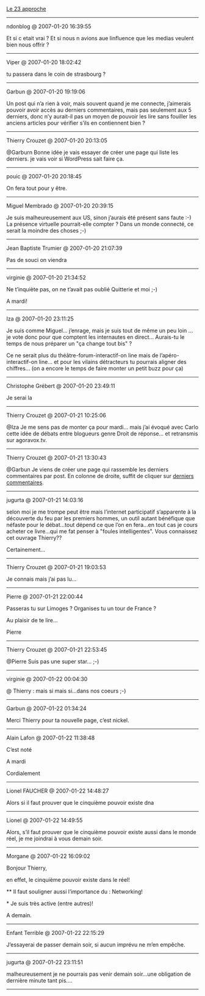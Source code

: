 [Le 23 approche](../../../2007/1/le-23-approche.md)

---
ndonblog @ 2007-01-20 16:39:55

Et si c etait vrai ? Et si nous n avions aue linfluence que les medias veulent bien nous offrir ?

---

Viper @ 2007-01-20 18:02:42

tu passera dans le coin de strasbourg ?

---

Garbun @ 2007-01-20 19:19:06

Un post qui n’a rien à voir, mais souvent quand je me connecte, j’aimerais pouvoir avoir accès au derniers commentaires, mais pas seulement aux 5 derniers, donc n’y aurait-il pas un moyen de pouvoir les lire sans fouiller les anciens articles pour vérifier s’ils en contiennent bien ?

---

Thierry Crouzet @ 2007-01-20 20:13:05

@Garburn Bonne idée je vais essayer de créer une page qui liste les derniers. je vais voir si WordPress sait faire ça.

---

pouic @ 2007-01-20 20:18:45

On fera tout pour y être.

---

Miguel Membrado @ 2007-01-20 20:39:15

Je suis malheureusement aux US, sinon j’aurais été présent sans faute :-) La présence virtuelle pourrait-elle compter ? Dans un monde connecté, ce serait la moindre des choses ;-)

---

Jean Baptiste Trumier @ 2007-01-20 21:07:39

Pas de souci on viendra

---

virginie @ 2007-01-20 21:34:52

Ne t’inquiète pas, on ne t’avait pas oublié Quitterie et moi ;-)

A mardi!

---

Iza @ 2007-01-20 23:11:25

Je suis comme Miguel... j’enrage, mais je suis tout de même un peu loin ... je vote donc pour que comptent les internautes en direct... Aurais-tu le temps de nous préparer un "ça change tout bis" ? 

Ce ne serait plus du théâtre-forum-interactif-on line mais de l’apéro-interactif-on line... et pour les vilains détracteurs tu pourrais aligner des chiffres... (on a encore le temps de faire monter un petit buzz pour ça)

---

Christophe Grébert @ 2007-01-20 23:49:11

Je serai la

---

Thierry Crouzet @ 2007-01-21 10:25:06

@Iza Je me sens pas de monter ça pour mardi... mais j’ai évoqué avec Carlo cette idée de débats entre blogueurs genre Droit de réponse... et retransmis sur agoravox.tv.

---

Thierry Crouzet @ 2007-01-21 13:30:43

@Garbun Je viens de créer une page qui rassemble les derniers commentaires par post. En colonne de droite, suffit de cliquer sur [derniers commentaires](http://blog.tcrouzet.com/commentaires/).

---

jugurta @ 2007-01-21 14:03:16

selon moi je me trompe peut être mais l’internet participatif s’apparente à la découverte du feu par les premiers hommes, un outil autant bénéfique que néfaste pour le débat...tout dépend ce que l’on en fera...en tout cas je cours acheter ce livre...qui me fat penser à "foules intelligentes". Vous connaissez cet ouvrage Thierry??

Certainement...

---

Thierry Crouzet @ 2007-01-21 19:03:53

Je connais mais j’ai pas lu...

---

Pierre @ 2007-01-21 22:00:44

Passeras tu sur Limoges ? Organises tu un tour de France ?

Au plaisir de te lire...

Pierre

---

Thierry Crouzet @ 2007-01-21 22:53:45

@Pierre Suis pas une super star... ;-)

---

virginie @ 2007-01-22 00:04:30

@ Thierry : mais si mais si...dans nos coeurs ;-)

---

Garbun @ 2007-01-22 01:34:24

Merci Thierry pour ta nouvelle page, c’est nickel.

---

Alain Lafon @ 2007-01-22 11:38:48

C’est noté

A mardi

Cordialement

---

Lionel FAUCHER @ 2007-01-22 14:48:27

Alors si il faut prouver que le cinquième pouvoir existe dna

---

Lionel @ 2007-01-22 14:49:55

Alors, s’il faut prouver que le cinquième pouvoir existe aussi dans le monde réel, je me joindrai à vous demain soir.

---

Morgane @ 2007-01-22 16:09:02

Bonjour Thierry,

en effet, le cinquième pouvoir existe dans le réel!

\*\* Il faut souligner aussi l’importance du : Networking!

\* Je suis très active (entre autres)!

A demain.

---

Enfant Terrible @ 2007-01-22 22:15:29

J’essayerai de passer demain soir, si aucun imprévu ne m’en empêche.

---

jugurta @ 2007-01-22 23:11:51

malheureusement je ne pourrais pas venir demain soir...une obligation de dernière minute tant pis....

---

